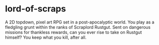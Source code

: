 # lord-of-scraps
A 2D topdown, pixel art RPG set in a post-apocalyptic world. You play as a fledgling grunt within the ranks of Scraplord Rustgut. Sent on dangerous missions for thankless rewards, can you ever rise to take on Rustgut himself? You keep what you kill, after all. 
